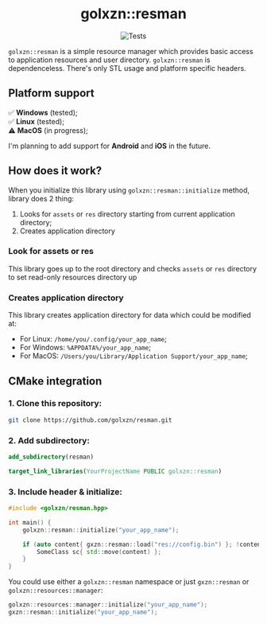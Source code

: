 <h1 align="center">golxzn::resman</h1>
<div align="center">

![Tests](https://github.com/golxzn/resman/actions/workflows/ci-test-static-lib.yml/badge.svg)

</div>

`golxzn::resman` is a simple resource manager which provides basic access to application resources
and user directory.
`golxzn::resman` is dependenceless. There's only STL usage and platform specific headers.

## Platform support

✅ __Windows__ (tested); <br>
✅️ __Linux__ (tested); <br>
⚠️ __MacOS__ (in progress); <br>

I'm planning to add support for __Android__ and __iOS__ in the future.

## How does it work?

When you initialize this library using `golxzn::resman::initialize` method, library does 2 thing:

 1. Looks for `assets` or `res` directory starting from current application directory;
 2. Creates application directory

### Look for assets or res

This library goes up to the root directory and checks `assets` or `res` directory to set read-only
resources directory up

### Creates application directory

This library creates application directory for data which could be modified at:

* For Linux: `/home/you/.config/your_app_name`;
* For Windows: `%APPDATA%/your_app_name`;
* For MacOS: `/Users/you/Library/Application Support/your_app_name`;

## CMake integration

### 1. Clone this repository:

```bash
git clone https://github.com/golxzn/resman.git
```

### 2. Add subdirectory:

```cmake
add_subdirectory(resman)

target_link_libraries(YourProjectName PUBLIC golxzn::resman)
```

### 3. Include header & initialize:

```cpp
#include <golxzn/resman.hpp>

int main() {
	golxzn::resman::initialize("your_app_name");

	if (auto content{ gxzn::resman::load("res://config.bin") }; !content.empty()) {
		SomeClass sc{ std::move(content) };
	}
}

```

You could use either a `golxzn::resman` namespace or just `gxzn::resman` or `golxzn::resources::manager`:

```cpp
golxzn::resources::manager::initialize("your_app_name");
gxzn::resman::initialize("your_app_name");
```

